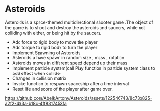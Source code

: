 # Asteroids


 Asteroids is a space-themed multidirectional shooter game .The object of the game is to shoot and destroy the asteroids and saucers, while not colliding with either, or being hit by the saucers.

- Add force to rigid body to move the player
- Add torque to rigid body to turn the player
- Implement Spawning of Asteroids
- Asteroids a have spawn in random size , mass , rotation
- Asteroids moves in different speed depend up their mass
- Implement particle system(call Play function in particle system class to add effect when collide)
- Changes in collision matrix
- Invoke function to respawn spaceship after a time interval
- Reset life and score of the player after game over.




https://github.com/AbelkAntony/Asteroids/assets/122546743/8c73b825-a2f2-493a-b18c-4ff8317453fa

